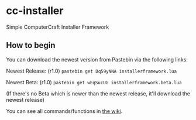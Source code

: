 # cc-installer
Simple ComputerCraft Installer Framework

## How to begin
You can download the newest version from Pastebin via the following links:

Newest Release: (r1.0) `pastebin get Dq59yNNA installerframework.lua`

Newest Beta: (r1.0) `pastebin get wEqSucUG installerframework.beta.lua`

(If there's no Beta which is newer than the newest release, it'll download the newest release)



You can see all commands/functions in [the wiki](https://github.com/OfficialCRUGG/cc-installer/wiki/Commands "OfficialCRUGG/cc-installer/wiki/Commands").
